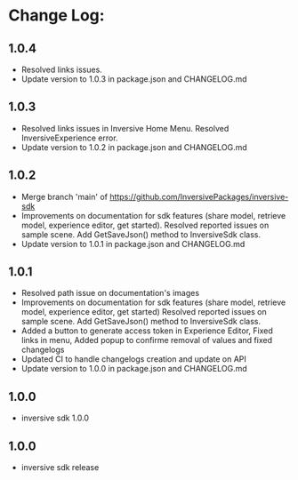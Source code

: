 # Change Log:



## 1.0.4

- Resolved links issues.
- Update version to 1.0.3 in package.json and CHANGELOG.md


## 1.0.3

- Resolved links issues in Inversive Home Menu. Resolved InversiveExperience error.
- Update version to 1.0.2 in package.json and CHANGELOG.md


## 1.0.2

- Merge branch 'main' of https://github.com/InversivePackages/inversive-sdk
- Improvements on documentation for sdk features (share model, retrieve model, experience editor, get started). Resolved reported issues on sample scene. Add GetSaveJson() method to InversiveSdk class.
- Update version to 1.0.1 in package.json and CHANGELOG.md


## 1.0.1

- Resolved path issue on documentation's images
- Improvements on documentation for sdk features (share model, retrieve model, experience editor, get started) Resolved reported issues on sample scene. Add GetSaveJson() method to InversiveSdk class.
- Added a button to generate access token in Experience Editor, Fixed links in menu, Added popup to confirme removal of values and fixed changelogs
- Updated CI to handle changelogs creation and update on API
- Update version to 1.0.0 in package.json and CHANGELOG.md


## 1.0.0

- inversive sdk 1.0.0
## 1.0.0

- inversive sdk release
